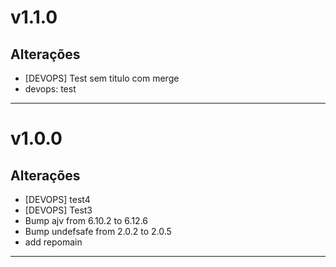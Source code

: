 # v1.1.0

## Alterações
- [DEVOPS] Test sem titulo com merge
- devops: test
---

# v1.0.0

## Alterações
- [DEVOPS] test4
- [DEVOPS] Test3
- Bump ajv from 6.10.2 to 6.12.6
- Bump undefsafe from 2.0.2 to 2.0.5
- add repomain
---
